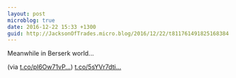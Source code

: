 ```yaml
---
layout: post
microblog: true
date: 2016-12-22 15:33 +1300
guid: http://JacksonOfTrades.micro.blog/2016/12/22/t811761491825168384.html
---
```

Meanwhile in Berserk world...

(via [t.co/pl6Ow71vP...](https://t.co/pl6Ow71vPi)) [t.co/5sYVr7dti...](https://t.co/5sYVr7dtiR)
